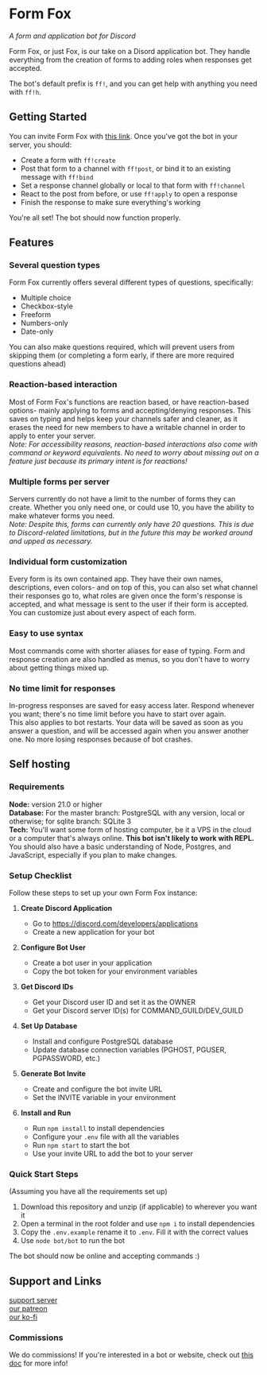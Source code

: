 # Form Fox
*A form and application bot for Discord*

Form Fox, or just Fox, is our take on a Disord application bot. They handle everything from the creation of forms to adding roles when responses get accepted.

The bot's default prefix is `ff!`, and you can get help with anything you need with `ff!h`.

## Getting Started
You can invite Form Fox with [this link](https://discord.com/oauth2/authorize?client_id=737192331241062462&permissions=268561472&scope=bot). Once you've got the bot in your server, you should:
- Create a form with `ff!create`
- Post that form to a channel with `ff!post`, or bind it to an existing message with `ff!bind`
- Set a response channel globally or local to that form with `ff!channel`
- React to the post from before, or use `ff!apply` to open a response
- Finish the response to make sure everything's working

You're all set! The bot should now function properly.

## Features
### Several question types
Form Fox currently offers several different types of questions, specifically:
- Multiple choice
- Checkbox-style
- Freeform
- Numbers-only
- Date-only

You can also make questions required, which will prevent users from skipping them (or completing a form early, if there are more required questions ahead)

### Reaction-based interaction
Most of Form Fox's functions are reaction based, or have reaction-based options- mainly applying to forms and accepting/denying responses. This saves on typing and helps keep your channels safer and cleaner, as it erases the need for new members to have a writable channel in order to apply to enter your server.  
*Note: For accessibility reasons, reaction-based interactions also come with command or keyword equivalents. No need to worry about missing out on a feature just because its primary intent is for reactions!*

### Multiple forms per server
Servers currently do not have a limit to the number of forms they can create. Whether you only need one, or could use 10, you have the ability to make whatever forms you need.  
*Note: Despite this, forms can currently only have 20 questions. This is due to Discord-related limitations, but in the future this may be worked around and upped as necessary.*

### Individual form customization
Every form is its own contained app. They have their own names, descriptions, even colors- and on top of this, you can also set what channel their responses go to, what roles are given once the form's response is accepted, and what message is sent to the user if their form is accepted. You can customize just about every aspect of each form.

### Easy to use syntax
Most commands come with shorter aliases for ease of typing. Form and response creation are also handled as menus, so you don't have to worry about getting things mixed up.

### No time limit for responses
In-progress responses are saved for easy access later. Respond whenever you want; there's no time limit before you have to start over again.  
This also applies to bot restarts. Your data will be saved as soon as you answer a question, and will be accessed again when you answer another one. No more losing responses because of bot crashes.

## Self hosting
### Requirements
**Node:** version 21.0 or higher  
**Database:** For the master branch: PostgreSQL with any version, local or otherwise; for sqlite branch: SQLite 3  
**Tech:** You'll want some form of hosting computer, be it a VPS in the cloud or a computer that's always online. **This bot isn't likely to work with REPL.**  
You should also have a basic understanding of Node, Postgres, and JavaScript, especially if you plan to make changes.

### Setup Checklist
Follow these steps to set up your own Form Fox instance:

1. **Create Discord Application**
   - Go to https://discord.com/developers/applications
   - Create a new application for your bot

2. **Configure Bot User**
   - Create a bot user in your application
   - Copy the bot token for your environment variables

3. **Get Discord IDs**
   - Get your Discord user ID and set it as the OWNER
   - Get your Discord server ID(s) for COMMAND_GUILD/DEV_GUILD

4. **Set Up Database**
   - Install and configure PostgreSQL database
   - Update database connection variables (PGHOST, PGUSER, PGPASSWORD, etc.)

5. **Generate Bot Invite**
   - Create and configure the bot invite URL
   - Set the INVITE variable in your environment

6. **Install and Run**
   - Run `npm install` to install dependencies
   - Configure your `.env` file with all the variables
   - Run `npm start` to start the bot
   - Use your invite URL to add the bot to your server

### Quick Start Steps
(Assuming you have all the requirements set up)
1. Download this repository and unzip (if applicable) to wherever you want it
2. Open a terminal in the root folder and use `npm i` to install dependencies
3. Copy the `.env.example` rename it to `.env`. Fill it with the correct values
4. Use `node bot/bot` to run the bot

The bot should now be online and accepting commands :)

## Support and Links
[support server](https://discord.gg/EvDmXGt)  
[our patreon](https://patreon.com/greysdawn)  
[our ko-fi](https://ko-fi.com/greysdawn)

### Commissions
We do commissions! If you're interested in a bot or website, check out [this doc](https://docs.google.com/document/d/1hvqvqdWj0mpHeNjo_mr2AHF7La32nkp4BDLxO1dvTHw/edit?usp=drivesdk) for more info!
